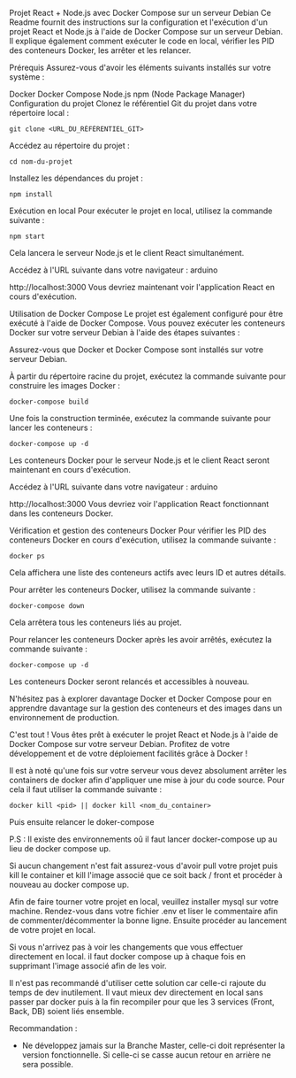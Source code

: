 Projet React + Node.js avec Docker Compose sur un serveur Debian
Ce Readme fournit des instructions sur la configuration et l'exécution d'un projet React et Node.js à l'aide de Docker Compose sur un serveur Debian. Il explique également comment exécuter le code en local, vérifier les PID des conteneurs Docker, les arrêter et les relancer.

Prérequis
Assurez-vous d'avoir les éléments suivants installés sur votre système :

Docker
Docker Compose
Node.js
npm (Node Package Manager)
Configuration du projet
Clonez le référentiel Git du projet dans votre répertoire local :

```
git clone <URL_DU_RÉFÉRENTIEL_GIT>
```

Accédez au répertoire du projet :

```
cd nom-du-projet
```

Installez les dépendances du projet :

```
npm install
```

Exécution en local
Pour exécuter le projet en local, utilisez la commande suivante :

```
npm start
```

Cela lancera le serveur Node.js et le client React simultanément.

Accédez à l'URL suivante dans votre navigateur :
arduino

http://localhost:3000
Vous devriez maintenant voir l'application React en cours d'exécution.

Utilisation de Docker Compose
Le projet est également configuré pour être exécuté à l'aide de Docker Compose. Vous pouvez exécuter les conteneurs Docker sur votre serveur Debian à l'aide des étapes suivantes :

Assurez-vous que Docker et Docker Compose sont installés sur votre serveur Debian.

À partir du répertoire racine du projet, exécutez la commande suivante pour construire les images Docker :

```
docker-compose build
```

Une fois la construction terminée, exécutez la commande suivante pour lancer les conteneurs :

```
docker-compose up -d
```

Les conteneurs Docker pour le serveur Node.js et le client React seront maintenant en cours d'exécution.

Accédez à l'URL suivante dans votre navigateur :
arduino

http://localhost:3000
Vous devriez voir l'application React fonctionnant dans les conteneurs Docker.

Vérification et gestion des conteneurs Docker
Pour vérifier les PID des conteneurs Docker en cours d'exécution, utilisez la commande suivante :

```
docker ps
```

Cela affichera une liste des conteneurs actifs avec leurs ID et autres détails.

Pour arrêter les conteneurs Docker, utilisez la commande suivante :

```
docker-compose down
```

Cela arrêtera tous les conteneurs liés au projet.

Pour relancer les conteneurs Docker après les avoir arrêtés, exécutez la commande suivante :
```
docker-compose up -d
```

Les conteneurs Docker seront relancés et accessibles à nouveau.

N'hésitez pas à explorer davantage Docker et Docker Compose pour en apprendre davantage sur la gestion des conteneurs et des images dans un environnement de production.

C'est tout ! Vous êtes prêt à exécuter le projet React et Node.js à l'aide de Docker Compose sur votre serveur Debian. Profitez de votre développement et de votre déploiement facilités grâce à Docker !

Il est à noté  qu'une fois sur votre serveur vous devez absolument arrêter les containers de docker afin d'appliquer une mise à jour du code source. Pour cela il faut utiliser la commande suivante :

```
docker kill <pid> || docker kill <nom_du_container>
```

Puis ensuite relancer le doker-compose

P.S : Il existe des environnements oû il faut lancer docker-compose up au lieu de docker compose up.

Si aucun changement n'est fait assurez-vous d'avoir pull votre projet puis kill le container et kill l'image associé que ce soit back / front et procéder à nouveau au docker compose up.

Afin de faire tourner votre projet en local, veuillez installer mysql sur votre machine. Rendez-vous dans votre fichier .env et liser le commentaire afin de commenter/décommenter la bonne ligne. Ensuite procéder au lancement de votre projet en local.

Si vous n'arrivez pas à voir les changements que vous effectuer directement en local. il faut docker compose up  à chaque fois en supprimant l'image associé afin de les voir. 

Il n'est pas recommandé d'utiliser cette solution car celle-ci rajoute du temps de dev inutilement. Il vaut mieux dev directement en local sans passer par docker puis à la fin recompiler pour que les 3 services (Front, Back, DB) soient liés ensemble.

Recommandation :
- Ne développez jamais sur la Branche Master, celle-ci doit représenter la version fonctionnelle. Si celle-ci se casse aucun retour en arrière ne sera possible.